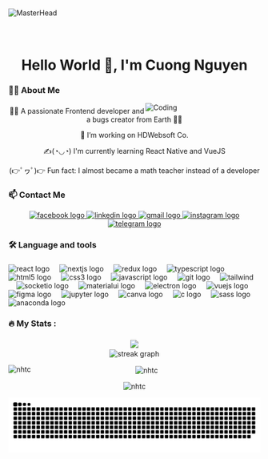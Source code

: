 <br clear="both">

![MasterHead](https://firebasestorage.googleapis.com/v0/b/flexi-coding.appspot.com/o/dempgi7-520f8d5f-63d4-4453-8822-dbc149ae27f8.gif?alt=media&token=91c0c7b2-93c3-4029-b011-1a8703c5730d)

###

<br clear="both">


###

<h1 align="center">Hello World 👋, I'm Cuong Nguyen</h1>

###

<h3 align="left">👩‍💻  About Me</h3>
<img align="right" alt="Coding" width="230" src="https://media0.giphy.com/media/v1.Y2lkPTc5MGI3NjExYWkyZmdkOXRxc3BnMjBqdXY3b3Q3d2g4OGYyZnh2bmQ2c2l6ZW5sZSZlcD12MV9pbnRlcm5hbF9naWZfYnlfaWQmY3Q9cw/Ll22OhMLAlVDb8UQWe/giphy.gif"/>

###
<div align="center">
<p>😵‍💫 A passionate Frontend developer and a bugs creator from Earth 😵‍💫</p> 
<p>🔭 I’m working on HDWebsoft Co.</p>
<p>✍️(◔◡◔) I'm currently learning React Native and VueJS</p>
<p>(👉ﾟヮﾟ)👉 Fun fact: I almost became a math teacher instead of a developer</p>
</div>

###
<h3 align="left">📫  Contact Me</h3>
<div align="center">
  <a href="https://www.facebook.com/nhtcit99/" target="_blank">
    <img src="https://img.shields.io/static/v1?message=NHTC&logo=facebook&label=&color=1877F2&logoColor=white&labelColor=&style=for-the-badge" height="25" alt="facebook logo"  />
  </a>
  <a href="https://www.linkedin.com/in/nhtcit/" target="_blank">
    <img src="https://img.shields.io/static/v1?message=LinkedIn&logo=linkedin&label=&color=0077B5&logoColor=white&labelColor=&style=for-the-badge" height="25" alt="linkedin logo"  />
  </a>
  <a href="nhtcit99@gmail.com" target="_blank">
    <img src="https://img.shields.io/static/v1?message=Gmail&logo=gmail&label=&color=D14836&logoColor=white&labelColor=&style=for-the-badge" height="25" alt="gmail logo"  />
  </a>
  <a href="https://www.instagram.com/nhtc.sony/" target="_blank">
    <img src="https://img.shields.io/static/v1?message=Instagram&logo=instagram&label=&color=E4405F&logoColor=white&labelColor=&style=for-the-badge" height="25" alt="instagram logo"  />
  </a>
  <a href="https://t.me/nhtc_sony" target="_blank">
    <img src="https://img.shields.io/static/v1?message=Telegram&logo=telegram&label=&color=2CA5E0&logoColor=white&labelColor=&style=for-the-badge" height="25" alt="telegram logo"  />
  </a>
</div>


<h3 align="left">🛠 Language and tools</h3>

###

<div align="left">
  <img src="https://cdn.jsdelivr.net/gh/devicons/devicon/icons/react/react-original.svg" height="40" alt="react logo"  />
  <img width="12" />
  <img src="https://cdn.jsdelivr.net/gh/devicons/devicon/icons/nextjs/nextjs-original.svg" height="40" alt="nextjs logo"  />
  <img width="12" />
  <img src="https://cdn.jsdelivr.net/gh/devicons/devicon/icons/redux/redux-original.svg" height="40" alt="redux logo"  />
  <img width="12" />
  <img src="https://cdn.jsdelivr.net/gh/devicons/devicon/icons/typescript/typescript-original.svg" height="40" alt="typescript logo"  />
  <img width="12" />
  <img src="https://cdn.jsdelivr.net/gh/devicons/devicon/icons/html5/html5-original.svg" height="40" alt="html5 logo"  />
  <img width="12" />
  <img src="https://cdn.jsdelivr.net/gh/devicons/devicon/icons/css3/css3-original.svg" height="40" alt="css3 logo"  />
  <img width="12" />
  <img src="https://cdn.jsdelivr.net/gh/devicons/devicon/icons/javascript/javascript-original.svg" height="40" alt="javascript logo"  />
  <img width="12" />
  <img src="https://cdn.jsdelivr.net/gh/devicons/devicon/icons/git/git-original.svg" height="40" alt="git logo"  />
  <img width="12" />
  <img src="https://www.vectorlogo.zone/logos/tailwindcss/tailwindcss-icon.svg" alt="tailwind" width="40" height="40"/>
  <img width="12" />
  <img src="https://cdn.jsdelivr.net/gh/devicons/devicon/icons/socketio/socketio-original.svg" height="40" alt="socketio logo"  />
  <img width="12" />
  <img src="https://cdn.jsdelivr.net/gh/devicons/devicon/icons/materialui/materialui-original.svg" height="40" alt="materialui logo"  />
  <img width="12" />
  <img src="https://cdn.jsdelivr.net/gh/devicons/devicon/icons/electron/electron-original.svg" height="40" alt="electron logo"  />
  <img width="12" />
  <img src="https://cdn.jsdelivr.net/gh/devicons/devicon/icons/vuejs/vuejs-original.svg" height="40" alt="vuejs logo"  />
  <img width="12" />
  <img src="https://cdn.jsdelivr.net/gh/devicons/devicon/icons/figma/figma-original.svg" height="40" alt="figma logo"  />
  <img width="12" />
  <img src="https://cdn.jsdelivr.net/gh/devicons/devicon/icons/jupyter/jupyter-original.svg" height="40" alt="jupyter logo"  />
  <img width="12" />
  <img src="https://cdn.jsdelivr.net/gh/devicons/devicon/icons/canva/canva-original.svg" height="40" alt="canva logo"  />
  <img width="12" />
  <img src="https://cdn.jsdelivr.net/gh/devicons/devicon/icons/c/c-original.svg" height="40" alt="c logo"  />
  <img width="12" />
  <img src="https://cdn.jsdelivr.net/gh/devicons/devicon/icons/sass/sass-original.svg" height="40" alt="sass logo"  />
  <img width="12" />
  <img src="https://cdn.jsdelivr.net/gh/devicons/devicon/icons/anaconda/anaconda-original.svg" height="40" alt="anaconda logo"  />
</div>

###

<h3 align="left">🔥   My Stats :</h3>

###
<div align="center">
  <img src="https://visitor-badge.laobi.icu/badge?page_id=nhtc.nhtc&theme=tokyonight"  />
</div>

<div align="center"> 
  <img src="https://streak-stats.demolab.com?user=nhtc&locale=en&mode=daily&theme=dark&hide_border=false&border_radius=5&order=3" height="220" alt="streak graph"  />
<div>
<p><img align="left" src="https://github-readme-stats.vercel.app/api/top-langs?username=nhtc&show_icons=true&locale=en&layout=compact&theme=tokyonight" alt="nhtc" /></p>

<p>&nbsp;<img align="center" src="https://github-readme-stats.vercel.app/api?username=nhtc&show_icons=true&locale=en&theme=tokyonight" alt="nhtc" /></p>
</div>
<p><img align="center" src="https://github-readme-streak-stats.herokuapp.com/?user=nhtc&&theme=tokyonight" alt="nhtc" /></p>  
<img src="https://raw.githubusercontent.com/nhtc/nhtc/output/snake.svg" alt="Snake animation" />

###

<br clear="both">

</div>

###
